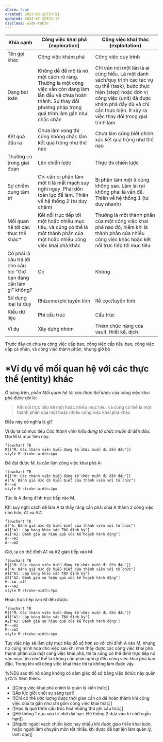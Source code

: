 ```yaml
---
share: true
created: 2023-05-26T14:51
updated: 2024-07-20T23:17
cssClass: wide-table
---
```

| Khía cạnh                                                           | Công việc khai phá (exploration)                                                                                                                                          | Công việc khai thác (exploitation)                                                                                                                                                                                                     |
| ------------------------------------------------------------------- | ------------------------------------------------------------------------------------------------------------------------------------------------------------------------- | -------------------------------------------------------------------------------------------------------------------------------------------------------------------------------------------------------------------------------------- |
| Tên gọi khác                                                        | Công việc khám phá                                                                                                                                                        | Công việc quy trình                                                                                                                                                                                                                    |
| Dạng bài toán                                                       | Không dễ để mô tả nó một cách rõ ràng. Thường là một công việc vẫn còn đang làm lần đầu và chưa hoàn thành. Sự thay đổi phương pháp trong quá trình làm gần như chắc chắn | Chỉ cần nói một lần là ai cũng hiểu. Là một danh sách/quy trình các tác vụ cụ thể (task), bước thực hiện (step) hoặc đơn vị công việc (unit) đã được khám phá đầy đủ và chỉ cần thực hiện. Ít xảy ra việc thay đổi trong quá trình làm |
| Kết quả đầu ra                                                      | Chưa làm xong thì cũng không chắc lắm kết quả trông như thế nào                                                                                                           | Chưa làm cũng biết chính xác kết quả trông như thế nào                                                                                                                                                                                 |
| Thường có trong giai đoạn                                           | Lên chiến lược                                                                                                                                                            | Thực thi chiến lược                                                                                                                                                                                                                    |
| Sự chiếm dụng tâm trí                                               | Chỉ cần bị phân tâm một tí là mất mạch suy nghĩ ngay. Phải dồn toàn lực để làm. Thiên về hệ thống 2 (tư duy chậm)                                                         | Bị phân tâm một tí cũng không sao. Làm lai rai không phải là vấn đề. Thiên về hệ thống 1 (tư duy nhanh)                                                                                                                                |
| Mối quan hệ tới các thực thể khác*                                  | Kết nối trực tiếp tới một hoặc nhiều mục tiêu, và cũng có thể là một thành phần của một hoặc nhiều công việc khai phá khác                                                | Thường là một thành phần của một công việc khai phá nào đó, hiếm khi là thành phần của nhiều công việc khác hoặc kết nối trực tiếp tới mục tiêu                                                                                        |
| Có phải là câu trả lời cho câu hỏi "Giờ bạn đang cần làm gì" không? | Có                                                                                                                                                                        | Không                                                                                                                                                                                                                                  |
| Sử dụng loại tư duy                                                 | Rhizome/phi tuyến tính                                                                                                                                                    | Rễ cọc/tuyến tính                                                                                                                                                                                                                      |
| Kiểu dữ liệu                                                        | Phi cấu trúc                                                                                                                                                              | Cấu trúc                                                                                                                                                                                                                               |
| Ví dụ                                                               | Xây dựng nhóm                                                                                                                                                             | Thêm chức năng của vault, thiết kế, dịch                                                                                                                                                                                               |

Trước đây có chia ra công việc cấp ban, công việc cấp tiểu ban, công việc cấp cá nhân, và  công việc thành phần, nhưng giờ bỏ.

# \*Ví dụ về mối quan hệ với các thực thể (entity) khác
Ở bảng trên, phần *Mối quan hệ tói các thực thể khác* của công việc khai phá được ghi là:
> Kết nối trực tiếp tới một hoặc nhiều mục tiêu, và cũng có thể là một thành phần của một hoặc nhiều công việc khai phá khác

Điều này có nghĩa là gì?

Ví dụ ta có mục tiêu *Các thành viên hiểu đúng tổ chức muốn đi đến đâu*. Gọi M là mục tiêu này:
```mermaid
flowchart TB
M{{"M: Các thành viên hiểu đúng tổ chức muốn đi đến đâu"}}
style M stroke-width:4px
```
Để đạt được M, ta cần làm công việc khai phá A:
```mermaid
flowchart TB
M{{"M: Các thành viên hiểu đúng tổ chức muốn đi đến đâu"}}
A["A: Đánh giá mức độ hiểu biết của thành viên với tổ chức"]
M-->A
style M stroke-width:4px
```
Tức là A đang đính trực tiếp vào M. 

Khi suy nghĩ cách để làm A ta thấy rằng cần phải chia A thành 2 công việc nhỏ hơn, A1 và A2: 
```mermaid
flowchart TB
A["A: Đánh giá mức độ hiểu biết của thành viên với tổ chức"]
A1["A1: Lập bảng khảo sát TNV định kỳ"]
A2["A2: Đánh giá sự hiệu quả của kế hoạch hành động"]
A-->A1
A-->A2
```
Giờ, ta có thể đính A1 và A2 gián tiếp vào M:
```mermaid
flowchart TB
M{{"M: Các thành viên hiểu đúng tổ chức muốn đi đến đâu"}}
A["A: Đánh giá mức độ hiểu biết của thành viên với tổ chức"]
A1["A1: Lập bảng khảo sát TNV định kỳ"]
A2["A2: Đánh giá sự hiệu quả của kế hoạch hành động"]
M-->A-->A1
A-->A2
style M stroke-width:4px
```
Hoặc trực tiếp vào M đều được:
```mermaid
flowchart TB
M{{"M: Các thành viên hiểu đúng tổ chức muốn đi đến đâu"}}
A1["A1: Lập bảng khảo sát TNV định kỳ"]
A2["A2: Đánh giá sự hiệu quả của kế hoạch hành động"]
M-->A1
M-->A2
style M stroke-width:4px
```
Tuy việc này sẽ làm cây mục tiêu đồ sộ hơn so với chỉ đính A vào M, nhưng nó cũng minh hoạ cho việc sau khi nhìn thấy được các công việc khai phá thành phần của một công việc khai phá, thì ta cũng có thể đính trực tiếp nó vào mục tiêu như thể ta không cần phải nghĩ gì đến công việc khai phá ban đầu. Trong khi với công việc khai thác thì ta không làm được vậy. 

%%Dù sao thì nó cũng không có cảm giác đồ sộ bằng việc (khúc này quên ý)%%
Xem thêm:: 
- [[Công việc khai phá chính là quản lý kiến thức]]
- [[Áp lực giết chết sự sáng tạo]]
- [[Chỉ có thể ước lượng được thời gian cần có để hoàn thành khi công việc của ta gần như chỉ gồm công việc khai thác]]
- [[Học là quá trình cấu trúc hoá những thứ phi cấu trúc]]
- [[Hệ thống 1 dựa vào trí nhớ dài hạn. Hệ thống 2 dựa vào trí nhớ ngắn hạn]] 
- [[Người người vạch chiến lược hay nhiều khi được giao triển khai luôn, hoặc người làm chuyên môn tốt nhiều khi được đề bạt lên làm quản lý, lãnh đạo]]